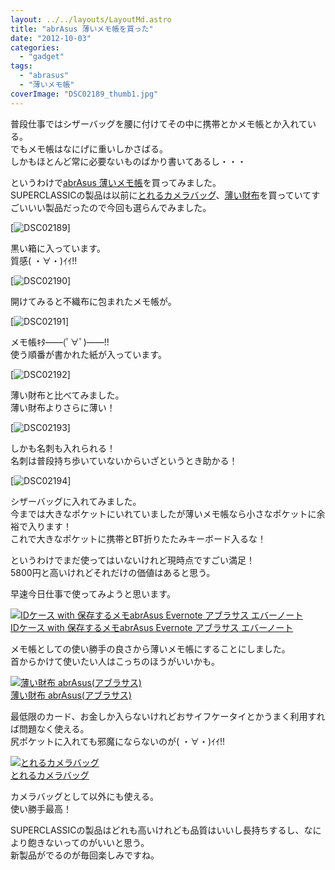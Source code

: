 ```yaml
---
layout: ../../layouts/LayoutMd.astro
title: "abrAsus 薄いメモ帳を買った"
date: "2012-10-03"
categories: 
  - "gadget"
tags: 
  - "abrasus"
  - "薄いメモ帳"
coverImage: "DSC02189_thumb1.jpg"
---
```


普段仕事ではシザーバッグを腰に付けてその中に携帯とかメモ帳とか入れている。  
でもメモ帳はなにげに重いしかさばる。  
しかもほとんど常に必要ないものばかり書いてあるし・・・

というわけで[abrAsus 薄いメモ帳](http://superclassic.jp/?pid=37551339)を買ってみました。  
SUPERCLASSICの製品は以前に[とれるカメラバッグ](http://superclassic.jp/?pid=31040793)、[薄い財布](http://superclassic.jp/?pid=16355432)を買っていてすごいいい製品だったので今回も選らんでみました。

[![DSC02189](/archive/images/DSC02189_thumb.jpg "DSC02189")]

黒い箱に入っています。  
質感( ・∀・)ｲｲ!!

[![DSC02190](/archive/images/DSC02190_thumb.jpg "DSC02190")]

開けてみると不織布に包まれたメモ帳が。

[![DSC02191](/archive/images/DSC02191_thumb.jpg "DSC02191")]

メモ帳ｷﾀ――(ﾟ∀ﾟ)――!!  
使う順番が書かれた紙が入っています。

[![DSC02192](/archive/images/DSC02192_thumb.jpg "DSC02192")]

薄い財布と比べてみました。  
薄い財布よりさらに薄い！

[![DSC02193](/archive/images/DSC02193_thumb.jpg "DSC02193")]

しかも名刺も入れられる！  
名刺は普段持ち歩いていないからいざというとき助かる！

[![DSC02194](/archive/images/DSC02194_thumb.jpg "DSC02194")]

シザーバッグに入れてみました。  
今までは大きなポケットにいれていましたが薄いメモ帳なら小さなポケットに余裕で入ります！  
これで大きなポケットに携帯とBT折りたたみキーボード入るな！

というわけでまだ使ってはいないけれど現時点ですごい満足！  
5800円と高いけれどそれだけの価値はあると思う。

早速今日仕事で使ってみようと思います。

[![IDケース with 保存するメモabrAsus Evernote アブラサス エバーノート](/archive/images/31jJ01DlkzL._SL75_.jpg)  
IDケース with 保存するメモabrAsus Evernote アブラサス エバーノート  
](https://www.amazon.co.jp/exec/obidos/ASIN/B0063CKFU4/mizuka123-22/ref=nosim)

メモ帳としての使い勝手の良さから薄いメモ帳にすることにしました。  
首からかけて使いたい人はこっちのほうがいいかも。

[![薄い財布 abrAsus(アブラサス)](/archive/images/319XaHxeCUL._SL75_.jpg)  
薄い財布 abrAsus(アブラサス)  
](https://www.amazon.co.jp/exec/obidos/ASIN/B007ID02Q4/mizuka123-22/ref=nosim)

最低限のカード、お金しか入らないけれどおサイフケータイとかうまく利用すれば問題なく使える。  
尻ポケットに入れても邪魔にならないのが( ・∀・)ｲｲ!!

[![とれるカメラバッグ](/archive/images/417vp4RSUCL._SL75_.jpg)  
とれるカメラバッグ  
](https://www.amazon.co.jp/exec/obidos/ASIN/B0063D6HDM/mizuka123-22/ref=nosim)

カメラバッグとして以外にも使える。  
使い勝手最高！

SUPERCLASSICの製品はどれも高いけれども品質はいいし長持ちするし、なにより飽きないってのがいいと思う。  
新製品がでるのが毎回楽しみですね。
